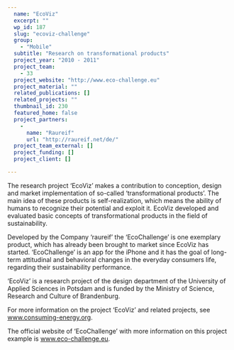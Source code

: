 ```yaml
---
  name: "EcoViz"
  excerpt: ""
  wp_id: 187
  slug: "ecoviz-challenge"
  group: 
    - "Mobile"
  subtitle: "Research on transformational products"
  project_year: "2010 - 2011"
  project_team: 
    - 33
  project_website: "http://www.eco-challenge.eu"
  project_material: ""
  related_publications: []
  related_projects: ""
  thumbnail_id: 230
  featured_home: false
  project_partners: 
    - 
      name: "Raureif"
      url: "http://raureif.net/de/"
  project_team_external: []
  project_funding: []
  project_client: []

---
```

The research project ‘EcoViz’ makes a contribution to conception, design and market implementation of so-called ‘transformational products’. The main idea of these products is self-realization, which means the ability of humans to recognize their potential and exploit it. EcoViz developed and evaluated basic concepts of transformational products in the field of sustainability.

Developed by the Company ‘raureif’ the ‘EcoChallenge’ is one exemplary product, which has already been brought to market since EcoViz has started. ‘EcoChallenge’ is an app for the iPhone and it has the goal of long-term attitudinal and behavioral changes in the everyday consumers life, regarding their sustainability performance.

‘EcoViz’ is a research project of the design department of the University of Applied Sciences in Potsdam and is funded by the Ministry of Science, Research and Culture of Brandenburg.

For more information on the project ‘EcoViz’ and related projects, see <a href="http://www.consuming-energy.org">www.consuming-energy.org</a>.

The official website of ‘EcoChallenge’ with more information on this project example is <a href="http://www.eco-challenge.eu">www.eco-challenge.eu</a>.